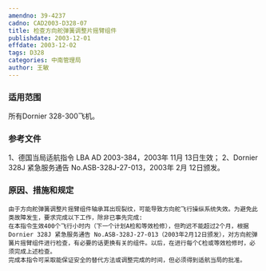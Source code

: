 ```yaml
---
amendno: 39-4237
cadno: CAD2003-D328-07
title: 检查方向舵弹簧调整片摇臂组件
publishdate: 2003-12-01
effdate: 2003-12-02
tags: D328
categories: 中南管理局
author: 王敏
---
```


### 适用范围 
所有Dornier 328-300飞机。

<!--more-->
### 参考文件
1、德国当局适航指令 LBA AD 2003-384，2003年 11月 13日生效；
 2、Dornier 328J 紧急服务通告 No.ASB-328J-27-013，2003年 2月 12日颁发。

### 原因、措施和规定 
    由于方向舵弹簧调整片摇臂组件轴承耳出现裂纹，可能导致方向舵飞行操纵系统失效。为避免此类故障发生，要求完成以下工作，除非已事先完成: 
    在本指令生效400个飞行小时内（下一个计划A检和等效检修），但昀迟不能超过2个月，根据Dornier 328J 紧急服务通告 No.ASB-328J-27-013（2003年2月12日颁发），对方向舵弹簧片摇臂组件进行检查，有必要的话更换有关的组件。以后，在进行每个C检或等效检修时，必须完成上述检查。 
    完成本指令可采取能保证安全的替代方法或调整完成的时间，但必须得到适航当局的批准。
  
